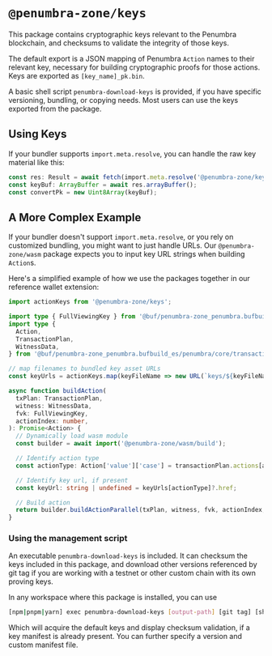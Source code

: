 # `@penumbra-zone/keys`

This package contains cryptographic keys relevant to the Penumbra blockchain,
and checksums to validate the integrity of those keys.

The default export is a JSON mapping of Penumbra `Action` names to their
relevant key, necessary for building cryptographic proofs for those actions.
Keys are exported as `[key_name]_pk.bin`.

A basic shell script `penumbra-download-keys` is provided, if you have specific
versioning, bundling, or copying needs. Most users can use the keys exported
from the package.

## Using Keys

If your bundler supports `import.meta.resolve`, you can handle the raw key material like this:

```ts
const res: Result = await fetch(import.meta.resolve('@penumbra-zone/keys/convert_pk.bin'));
const keyBuf: ArrayBuffer = await res.arrayBuffer();
const convertPk = new Uint8Array(keyBuf);
```

## A More Complex Example

If your bundler doesn't support `import.meta.resolve`, or you rely on customized
bundling, you might want to just handle URLs. Our `@penumbra-zone/wasm` package
expects you to input key URL strings when building `Action`s.

Here's a simplified example of how we use the packages together in our reference
wallet extension:

```ts
import actionKeys from '@penumbra-zone/keys';

import type { FullViewingKey } from '@buf/penumbra-zone_penumbra.bufbuild_es/penumbra/core/keys/v1/keys_pb';
import type {
  Action,
  TransactionPlan,
  WitnessData,
} from '@buf/penumbra-zone_penumbra.bufbuild_es/penumbra/core/transaction/v1/transaction_pb';

// map filenames to bundled key asset URLs
const keyUrls = actionKeys.map(keyFileName => new URL(`keys/${keyFileName}`, PRAX_ORIGIN));

async function buildAction(
  txPlan: TransactionPlan,
  witness: WitnessData,
  fvk: FullViewingKey,
  actionIndex: number,
): Promise<Action> {
  // Dynamically load wasm module
  const builder = await import('@penumbra-zone/wasm/build');

  // Identify action type
  const actionType: Action['value']['case'] = transactionPlan.actions[actionPlanIndex]!.action.case;

  // Identify key url, if present
  const keyUrl: string | undefined = keyUrls[actionType]?.href;

  // Build action
  return builder.buildActionParallel(txPlan, witness, fvk, actionIndex, keyUrl);
}
```

### Using the management script

An executable `penumbra-download-keys` is included. It can checksum the keys
included in this package, and download other versions referenced by git tag if
you are working with a testnet or other custom chain with its own proving keys.

In any workspace where this package is installed, you can use

```sh
[npm|pnpm|yarn] exec penumbra-download-keys [output-path] [git tag] [sha256 manifest]
```

Which will acquire the default keys and display checksum validation, if a key
manifest is already present. You can further specify a version and custom
manifest file.
